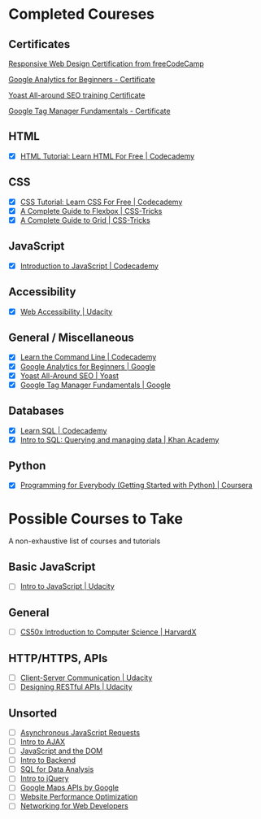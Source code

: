# Completed Coureses

## Certificates

[Responsive Web Design Certification from freeCodeCamp](https://www.freecodecamp.org/certification/jamied/responsive-web-design)

[Google Analytics for Beginners - Certificate](https://analytics.google.com/analytics/academy/certificate/Gdoxg3vRQ_u8t7P7mFKuKA)

[Yoast All-around SEO training Certificate](https://academy.yoast.com/certificate/2883/764696/ddad19c10932809f354e6c774506d1b9/1/)

[Google Tag Manager Fundamentals - Certificate](https://analytics.google.com/analytics/academy/certificate/rLnACpCwSb6QPF4iTSPwMQ)


## HTML

- [x] [HTML Tutorial: Learn HTML For Free \| Codecademy](https://www.codecademy.com/learn/learn-html)

## CSS

- [x] [CSS Tutorial: Learn CSS For Free \| Codecademy](https://www.codecademy.com/learn/learn-css)
- [x] [A Complete Guide to Flexbox | CSS-Tricks](https://css-tricks.com/snippets/css/a-guide-to-flexbox/)
- [x] [A Complete Guide to Grid | CSS-Tricks](https://css-tricks.com/snippets/css/complete-guide-grid/)

## JavaScript

- [x] [Introduction to JavaScript | Codecademy](https://www.codecademy.com/learn/introduction-to-javascript)

## Accessibility

- [x] [Web Accessibility | Udacity](https://classroom.udacity.com/courses/ud891)

## General / Miscellaneous

- [x] [Learn the Command Line | Codecademy](https://www.codecademy.com/learn/learn-the-command-line)
- [x] [Google Analytics for Beginners | Google](https://analytics.google.com/analytics/academy/course/6)
- [x] [Yoast All-Around SEO | Yoast](https://academy.yoast.com/courses/all-around-seo/)
- [x] [Google Tag Manager Fundamentals | Google](https://analytics.google.com/analytics/academy/course/5)

## Databases

- [x] [Learn SQL | Codecademy](https://www.codecademy.com/courses/learn-sql)
- [x] [Intro to SQL: Querying and managing data | Khan Academy](https://www.khanacademy.org/computing/computer-programming/sql)

## Python

- [x] [Programming for Everybody (Getting Started with Python) | Coursera](https://www.coursera.org/learn/python/home/welcome)

# Possible Courses to Take

A non-exhaustive list of courses and tutorials

## Basic JavaScript

- [ ] [Intro to JavaScript | Udacity](https://classroom.udacity.com/courses/ud803)

## General 

- [ ] [CS50x Introduction to Computer Science | HarvardX](https://courses.edx.org/courses/course-v1:HarvardX+CS50+X/course/)

## HTTP/HTTPS, APIs

- [ ] [Client-Server Communication | Udacity](https://classroom.udacity.com/courses/ud897)
- [ ] [Designing RESTful APIs | Udacity](https://classroom.udacity.com/courses/ud388)

## Unsorted

- [ ] [Asynchronous JavaScript Requests](https://classroom.udacity.com/courses/ud109)
- [ ] [Intro to AJAX](https://classroom.udacity.com/courses/ud110)
- [ ] [JavaScript and the DOM](https://classroom.udacity.com/courses/ud117)
- [ ] [Intro to Backend](https://classroom.udacity.com/courses/ud171)
- [ ] [SQL for Data Analysis](https://classroom.udacity.com/courses/ud198)
- [ ] [Intro to jQuery](https://classroom.udacity.com/courses/ud245)
- [ ] [Google Maps APIs by Google](https://classroom.udacity.com/courses/ud864)
- [ ] [Website Performance Optimization](https://classroom.udacity.com/courses/ud884)
- [ ] [Networking for Web Developers](https://classroom.udacity.com/courses/ud256)
